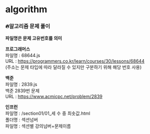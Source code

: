 # algorithm
### :fire:알고리즘 문제 풀이      
**파일명은 문제 고유번호를 의미**   

**프로그래머스**     
파일명 : 68644.js     
URL : https://programmers.co.kr/learn/courses/30/lessons/68644      
(주소는 문제 타입에 따라 달라질 수 있지만 구분하기 위해 해당 번호 사용)

**백준**    
파일명 : 2839.js   
백준 2839번 문제   
URL : https://www.acmicpc.net/problem/2839    

**인프런**   
파일명 : /section01/01_세 수 중 최솟값.html    
폴더명 : 섹션넘버    
파일명 : 섹션별 강의넘버+문제이름   
